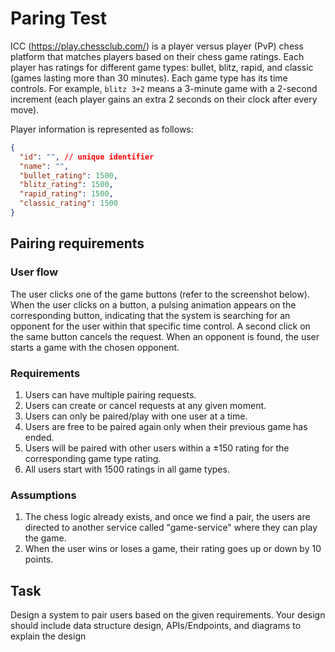 # Paring Test

ICC (<https://play.chessclub.com/>) is a player versus player (PvP) chess platform that matches players based on their chess game ratings. Each player has ratings for different game types: bullet, blitz, rapid, and classic (games lasting more than 30 minutes). Each game type has its time controls. For example, `blitz 3+2` means a 3-minute game with a 2-second increment (each player gains an extra 2 seconds on their clock after every move).

Player information is represented as follows:

```json
{
  "id": "", // unique identifier
  "name": "",
  "bullet_rating": 1500,
  "blitz_rating": 1500,
  "rapid_rating": 1500,
  "classic_rating": 1500
}
```

## Pairing requirements

### User flow

The user clicks one of the game buttons (refer to the screenshot below). When the user clicks on a button, a pulsing animation appears on the corresponding button, indicating that the system is searching for an opponent for the user within that specific time control. A second click on the same button cancels the request. When an opponent is found, the user starts a game with the chosen opponent.

### Requirements

1. Users can have multiple pairing requests.
2. Users can create or cancel requests at any given moment.
3. Users can only be paired/play with one user at a time.
4. Users are free to be paired again only when their previous game has ended.
5. Users will be paired with other users within a ±150 rating for the corresponding game type rating.
6. All users start with 1500 ratings in all game types.

### Assumptions

1. The chess logic already exists, and once we find a pair, the users are directed to another service called "game-service" where they can play the game.
2. When the user wins or loses a game, their rating goes up or down by 10 points.

## Task

Design a system to pair users based on the given requirements. Your design should include data structure design, APIs/Endpoints, and diagrams to explain the design